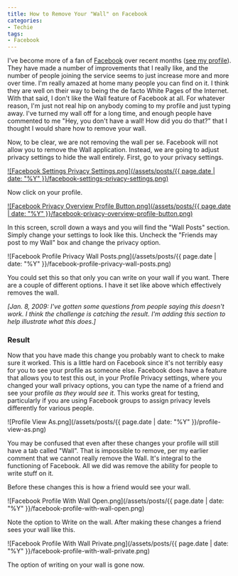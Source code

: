 ```yaml
---
title: How to Remove Your "Wall" on Facebook
categories:
- Techie
tags:
- Facebook
---
```


I've become more of a fan of [Facebook](http://www.facebook.com/) over recent months ([see my profile](http://www.facebook.com/profile.php?id=605776057)). They have made a number of improvements that I really like, and the number of people joining the service seems to just increase more and more over time. I'm really amazed at home many people you can find on it. I think they are well on their way to being the de facto White Pages of the Internet.
With that said, I don't like the Wall feature of Facebook at all. For whatever reason, I'm just not real hip on anybody coming to my profile and just typing away. I've turned my wall off for a long time, and enough people have commented to me "Hey, you don't have a wall! How did you do that?" that I thought I would share how to remove your wall.

Now, to be clear, we are not removing the wall per se. Facebook will not allow you to remove the Wall application. Instead, we are going to adjust privacy settings to hide the wall entirely. First, go to your privacy settings.

[![Facebook Settings Privacy Settings.png](/assets/posts/{{ page.date | date: "%Y" }}/facebook-settings-privacy-settings.png)](http://www.facebook.com/privacy/?ref=mb)

Now click on your profile.

[![Facebook Privacy Overview Profile Button.png](/assets/posts/{{ page.date | date: "%Y" }}/facebook-privacy-overview-profile-button.png)](http://www.facebook.com/privacy/?view=profile)

In this screen, scroll down a ways and you will find the "Wall Posts" section. Simply change your settings to look like this. Uncheck the "Friends may post to my Wall" box and change the privacy option.

![Facebook Profile Privacy Wall Posts.png](/assets/posts/{{ page.date | date: "%Y" }}/facebook-profile-privacy-wall-posts.png)

You could set this so that only you can write on your wall if you want. There are a couple of different options. I have it set like above which effectively removes the wall.

_[Jan. 8, 2009: I've gotten some questions from people saying this doesn't work. I think the challenge is catching the result. I'm adding this section to help illustrate what this does.]_

### Result

Now that you have made this change you probably want to check to make sure it worked. This is a little hard on Facebook since it's not terribly easy for you to see your profile as someone else. Facebook does have a feature that allows you to test this out, in your Profile Privacy settings, where you changed your wall privacy options, you can type the name of a friend and see your profile _as they would see it_. This works great for testing, particularly if you are using Facebook groups to assign privacy levels differently for various people.

![Profile View As.png](/assets/posts/{{ page.date | date: "%Y" }}/profile-view-as.png)

You may be confused that even after these changes your profile will still have a tab called "Wall". That is impossible to remove, per my earlier comment that we cannot really remove the Wall. It's integral to the functioning of Facebook. All we did was remove the ability for people to write stuff on it.

Before these changes this is how a friend would see your wall.

![Facebook Profile With Wall Open.png](/assets/posts/{{ page.date | date: "%Y" }}/facebook-profile-with-wall-open.png)

Note the option to Write on the wall. After making these changes a friend sees your wall like this.

![Facebook Profile With Wall Private.png](/assets/posts/{{ page.date | date: "%Y" }}/facebook-profile-with-wall-private.png)

The option of writing on your wall is gone now.
